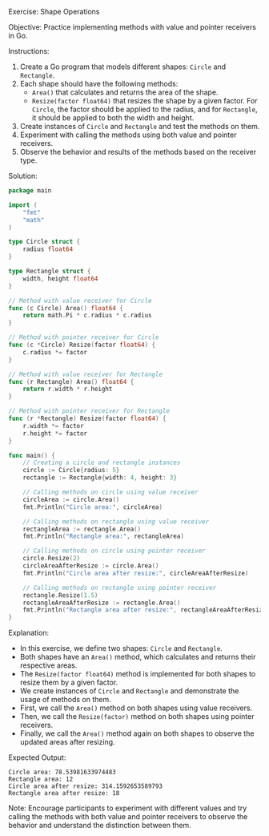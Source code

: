 Exercise: Shape Operations

Objective: Practice implementing methods with value and pointer receivers in Go.

Instructions:
1. Create a Go program that models different shapes: `Circle` and `Rectangle`.
2. Each shape should have the following methods:
   - `Area()` that calculates and returns the area of the shape.
   - `Resize(factor float64)` that resizes the shape by a given factor. For `Circle`, the factor should be applied to the radius, and for `Rectangle`, it should be applied to both the width and height.
3. Create instances of `Circle` and `Rectangle` and test the methods on them.
4. Experiment with calling the methods using both value and pointer receivers.
5. Observe the behavior and results of the methods based on the receiver type.

Solution:

```go
package main

import (
	"fmt"
	"math"
)

type Circle struct {
	radius float64
}

type Rectangle struct {
	width, height float64
}

// Method with value receiver for Circle
func (c Circle) Area() float64 {
	return math.Pi * c.radius * c.radius
}

// Method with pointer receiver for Circle
func (c *Circle) Resize(factor float64) {
	c.radius *= factor
}

// Method with value receiver for Rectangle
func (r Rectangle) Area() float64 {
	return r.width * r.height
}

// Method with pointer receiver for Rectangle
func (r *Rectangle) Resize(factor float64) {
	r.width *= factor
	r.height *= factor
}

func main() {
	// Creating a circle and rectangle instances
	circle := Circle{radius: 5}
	rectangle := Rectangle{width: 4, height: 3}

	// Calling methods on circle using value receiver
	circleArea := circle.Area()
	fmt.Println("Circle area:", circleArea)

	// Calling methods on rectangle using value receiver
	rectangleArea := rectangle.Area()
	fmt.Println("Rectangle area:", rectangleArea)

	// Calling methods on circle using pointer receiver
	circle.Resize(2)
	circleAreaAfterResize := circle.Area()
	fmt.Println("Circle area after resize:", circleAreaAfterResize)

	// Calling methods on rectangle using pointer receiver
	rectangle.Resize(1.5)
	rectangleAreaAfterResize := rectangle.Area()
	fmt.Println("Rectangle area after resize:", rectangleAreaAfterResize)
}
```

Explanation:
- In this exercise, we define two shapes: `Circle` and `Rectangle`.
- Both shapes have an `Area()` method, which calculates and returns their respective areas.
- The `Resize(factor float64)` method is implemented for both shapes to resize them by a given factor.
- We create instances of `Circle` and `Rectangle` and demonstrate the usage of methods on them.
- First, we call the `Area()` method on both shapes using value receivers.
- Then, we call the `Resize(factor)` method on both shapes using pointer receivers.
- Finally, we call the `Area()` method again on both shapes to observe the updated areas after resizing.

Expected Output:
```
Circle area: 78.53981633974483
Rectangle area: 12
Circle area after resize: 314.1592653589793
Rectangle area after resize: 18
```

Note: Encourage participants to experiment with different values and try calling the methods with both value and pointer receivers to observe the behavior and understand the distinction between them.